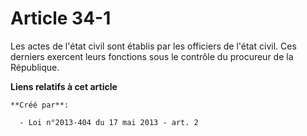 # Article 34-1

Les actes de l'état civil sont établis par les officiers de l'état civil. Ces derniers exercent leurs fonctions sous le
contrôle du procureur de la République.

**Liens relatifs à cet article**

	**Créé par**:

	  - Loi n°2013-404 du 17 mai 2013 - art. 2
